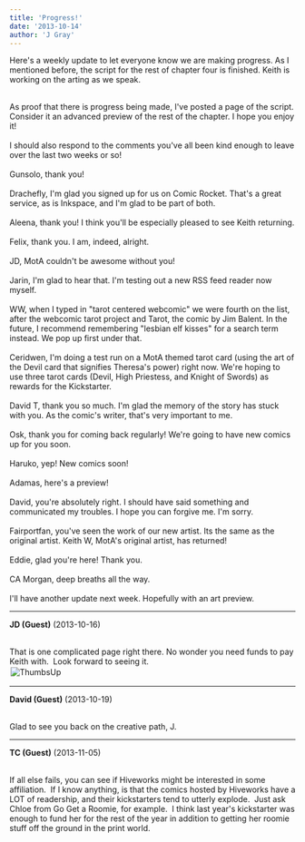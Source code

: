 ```yaml
---
title: 'Progress!'
date: '2013-10-14'
author: 'J Gray'
---
```


Here's a weekly update to let everyone know we are making progress. As I mentioned before, the script for the rest of chapter four is finished. Keith is working on the arting as we speak.<div><br></div><div>As proof that there is progress being made, I've posted a page of the script. Consider it an advanced preview of the rest of the chapter. I hope you enjoy it!</div><div><br></div><div>I should also respond to the comments you've all been kind enough to leave over the last two weeks or so!</div><div><br></div><div>Gunsolo, thank you!</div><div><br></div><div>Drachefly, I'm glad you signed up for us on Comic Rocket. That's a great service, as is Inkspace, and I'm glad to be part of both.</div><div><br></div><div>Aleena, thank you! I think you'll be especially pleased to see Keith returning.</div><div><br></div><div>Felix, thank you. I am, indeed, alright.</div><div><br></div><div>JD, MotA couldn't be awesome without you!</div><div><br></div><div>Jarin, I'm glad to hear that. I'm testing out a new RSS feed reader now myself.</div><div><br></div><div>WW, when I typed in "tarot centered webcomic" we were fourth on the list, after the webcomic tarot project and Tarot, the comic by Jim Balent. In the future, I recommend remembering "lesbian elf kisses" for a search term instead. We pop up first under that.</div><div><br></div><div>Ceridwen, I'm doing a test run on a MotA themed tarot card (using the art of the Devil card that signifies Theresa's power) right now. We're hoping to use three tarot cards (Devil, High Priestess, and Knight of Swords) as rewards for the Kickstarter.</div><div><br></div><div>David T, thank you so much. I'm glad the memory of the story has stuck with you. As the comic's writer, that's very important to me.</div><div><br></div><div>Osk, thank you for coming back regularly! We're going to have new comics up for you soon.</div><div><br></div><div>Haruko, yep! New comics soon!</div><div><br></div><div>Adamas, here's a preview!</div><div><br></div><div>David, you're absolutely right. I should have said something and communicated my troubles. I hope you can forgive me. I'm sorry.</div><div><br></div><div>Fairportfan, you've seen the work of our new artist. Its the same as the original artist. Keith W, MotA's original artist, has returned!</div><div><br></div><div>Eddie, glad you're here! Thank you.</div><div><br></div><div>CA Morgan, deep breaths all the way.</div><div><br></div><div>I'll have another update next week. Hopefully with an art preview.</div>

---
**JD (Guest)** (2013-10-16)

<br> That is one complicated page right there. No wonder you need funds to pay Keith with.&nbsp; Look forward to seeing it.<br><img alt=" ThumbsUp " src=" http://www.mysteriesofthearcana.com/smilies/thumbsup.gif " border="0" vspace="2" hspace="2"><br>

---
**David (Guest)** (2013-10-19)

<br> Glad to see you back on the creative path, J.<br>

---
**TC (Guest)** (2013-11-05)

<br> If all else fails, you can see if Hiveworks might be interested in some affiliation. &nbsp;If I know anything, is that the comics hosted by Hiveworks have a LOT of readership, and their kickstarters tend to utterly explode. &nbsp;Just ask Chloe from Go Get a Roomie, for example. &nbsp;I think last year's kickstarter was enough to fund her for the rest of the year in addition to getting her roomie stuff off the ground in the print world.

